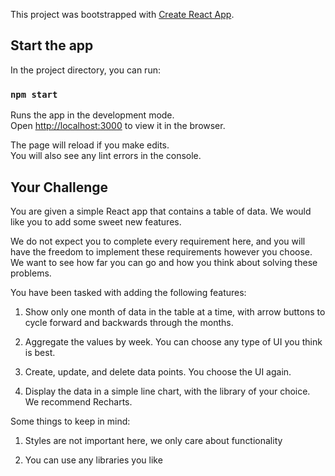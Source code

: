 This project was bootstrapped with [Create React App](https://github.com/facebook/create-react-app).

## Start the app

In the project directory, you can run:

### `npm start`

Runs the app in the development mode.<br />
Open [http://localhost:3000](http://localhost:3000) to view it in the browser.

The page will reload if you make edits.<br />
You will also see any lint errors in the console.

## Your Challenge

You are given a simple React app that contains a table of data. We would like
you to add some sweet new features.

We do not expect you to complete every requirement here, and you will have the
freedom to implement these requirements however you choose. We want to see how
far you can go and how you think about solving these problems.

You have been tasked with adding the following features:

1. Show only one month of data in the table at a time, with arrow buttons to cycle forward and backwards through the months.

2. Aggregate the values by week. You can choose any type of UI you think is best.

3. Create, update, and delete data points. You choose the UI again.

4. Display the data in a simple line chart, with the library of your choice. We recommend Recharts.

Some things to keep in mind:

1. Styles are not important here, we only care about functionality

2. You can use any libraries you like
